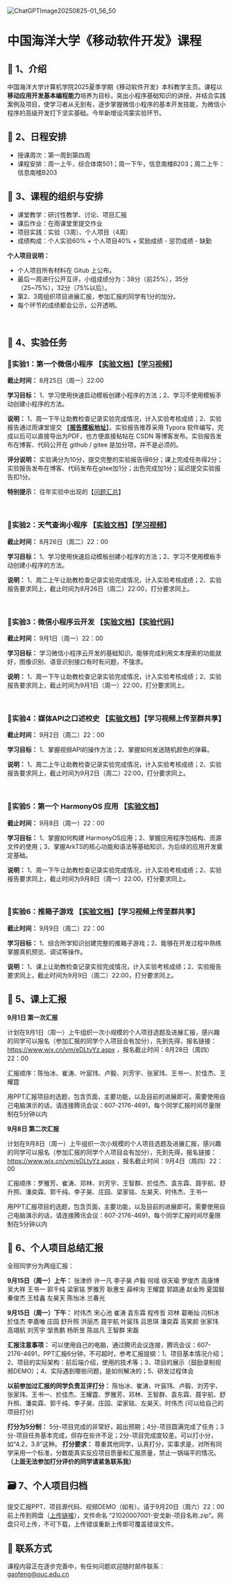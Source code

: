 ![ChatGPTImage20250825-01_56_50](https://gaopursuit.oss-cn-beijing.aliyuncs.com/img/2025/ChatGPTImage20250825-01_56_50.jpg)

# 中国海洋大学《移动软件开发》课程

## 🎉 1、介绍

中国海洋大学计算机学院2025夏季学期《移动软件开发》本科教学主页。课程以**移动应用开发基本编程能力**培养为目标，突出小程序基础知识的讲授，并结合实践案例及项目，使学习者从无到有，逐步掌握微信小程序的基本开发技能，为微信小程序的高级开发打下坚实基础。今年新增设鸿蒙实验环节。

## 🎯 2、日程安排

- 授课周次：第一周到第四周
- 课程安排：周一上午，综合体南501；周一下午，信息南楼B203；周二上午：信息南楼B203

##  🚀 3、课程的组织与安排

- 课堂教学：研讨性教学、讨论、项目汇报
- 课后作业：在雨课堂里提交作业
- 项目实践：实验（3周）、个人项目（4周）
- 成绩构成：个人实验60% + 个人项目40% + 奖励成绩 - 惩罚成绩 - 缺勤



**个人项目说明：**

- 个人项目所有材料在 Gitub 上公布。
- 最后一周进行公开互评，小组成绩分为：38分（前25%），35分（25~75%），32分（75%以后）。
- 第2、3周组织项目进展汇报，参加汇报的同学有1分的加分。
- 每个环节的成绩都会公示，公开透明。


<br>

## 🧩 4、实验任务

### 🚩实验1：第一个微信小程序 【[实验文档](https://gitee.com/gaopursuit/mobile_software/raw/master/lab/lab1.pdf)】【[学习视频](https://www.bilibili.com/video/BV1i4411c7dU?p=2)】

**截止时间：**  8月25日（周一）22:00 

**学习目标：** 1、学习使用快速启动模板创建小程序的方法；2、学习不使用模板手动创建小程序的方法。

**说明：** 1、周一下午让助教检查记录实验完成情况，计入实验考核成绩；2、实验报告通过雨课堂提交 【**[报告模板地址](https://gaopursuit.oss-cn-beijing.aliyuncs.com/2022/report_template.md)**】。实验报告推荐采用 Typora 软件编写，完成以后可以直接导出为PDF，也方便直接粘帖在 CSDN 等博客发布。实验报告发布在博客、代码公开在 github / gitee 是加分项，并不是必须的。

**评分说明：** 实验满分为10分，提交完整的实验报告得6分；课上完成任务得2分；实验报告发布在博客、代码发布在gitee加1分；出色完成加1分；延迟提交实验报告扣1分。

**特别提示：** 往年实验中出现的【[问题汇总](https://gaopursuit.oss-cn-beijing.aliyuncs.com/2025/mobileDev-pro1.pdf)】

<br>

### 🚩实验2：天气查询小程序 【[实验文档](https://gitee.com/gaopursuit/mobile_software/raw/master/lab/lab2.pdf)】【[学习视频](https://www.bilibili.com/video/BV1i4411c7dU/?p=10)】

**截止时间：** 8月26日（周二）22：00

**学习目标：** 1、学习使用快速启动模板创建小程序的方法；2、学习不使用模板手动创建小程序的方法。

**说明：** 1、周二上午让助教检查记录实验完成情况，计入实验考核成绩；2、实验报告要求同上，截止时间为8月26日（周二）22:00，打分要求同上。

<br>

### 🚩实验3：微信小程序云开发 【[实验文档](https://developers.weixin.qq.com/community/develop/article/doc/0008aa90bc4e68c6a39f8b7e956813)】【[实验代码](https://gitee.com/xxwan/garbage-sorting-applet)】

**截止时间：** 9月1日（周一）22：00

**学习目标：** 学习微信小程序云开发的基础知识。能够完成利用文本搜索的功能就好，图像识别、语音识别接口有时有问题，不强求。

**说明：** 1、周一下午让助教检查记录实验完成情况，计入实验考核成绩；2、实验报告要求同上，截止时间为9月1日（周一）22:00，打分要求同上。

<br>

### 🚩实验4：媒体API之口述校史 【[实验文档](https://gitee.com/gaopursuit/mobile_software/raw/master/lab/lab4.pdf)】【学习视频上传至群共享】

**截止时间：** 9月2日（周二）22：00

**学习目标：** 1、掌握视频API的操作方法；2、掌握如何发送随机颜色的弹幕。

**说明：** 1、周二上午让助教检查记录实验完成情况，计入实验考核成绩；2、实验报告要求同上，截止时间为9月2日（周二）22:00，打分要求同上。

<br>

### 🚩实验5：第一个 HarmonyOS 应用 【[实验文档](https://gaopursuit.oss-cn-beijing.aliyuncs.com/2025/mobileDev-lab5.pdf)】

**截止时间：** 9月8日（周一）22：00

**学习目标：** 1、掌握如何构建 HarmonyOS应用；2、掌握应用程序包结构、资源文件的使用；3、掌握ArkTS的核心功能和语法等基础知识，为后续的应用开发奠定基础。

**说明：** 1、周一下午让助教检查记录实验完成情况，计入实验考核成绩；2、实验报告要求同上，截止时间为9月8日（周一）22:00，打分要求同上。

<br>

### 🚩实验6：推箱子游戏 【[实验文档](https://gitee.com/gaopursuit/mobile_software/raw/master/lab/lab6.pdf)】【学习视频上传至群共享】

**截止时间：** 9月9日（周二）22：00

**学习目标：**   1、综合所学知识创建完整的推箱子游戏；2、能够在开发过程中熟练掌握真机预览、调试等操作。

**说明：** 1、课上让助教检查记录实验完成情况，计入实验考核成绩；2、实验报告要求同上，截止时间为9月9日（周二）22:00，打分要求同上。


## 🎈 5、课上汇报

**9月1日 第一次汇报**

计划在9月1日（周一）上午组织一次小规模的个人项目选题及进展汇报，感兴趣的同学可以报名（参加汇报的同学个人项目会有加分），先到先得，报名链接：https://www.wjx.cn/vm/eDLtyYz.aspx ，报名截止时间：8月28日（周四）22：00

汇报顺序：陈怡冰、崔涛、叶宸玮、卢毅、刘芳宇、张家玮、王书一、於佳杰、王耀霆

用PPT汇报项目的选题，包含页面，主要功能，以及目前的进展即可。需要使用自己电脑演示的话，请连接腾讯会议：607-2176-4691，每个同学汇报时间尽量限制在5分钟以内
<br>

**9月8日 第二次汇报**

计划在9月8日（周一）上午组织一次小规模的个人项目选题及进展汇报，感兴趣的同学可以报名（参加汇报的同学个人项目会有加分），先到先得，报名链接：https://www.wjx.cn/vm/eDLtyYz.aspx ，报名截止时间：9月4日（周四）22：00

汇报顺序：罗雅芳、崔涛、邓林、刘芳宇、王智群、於佳杰、袁东霖、聂宇航、舒升照、潘奕霖、郭千纯、李子昊、庄园、梁家铭、左昊天、时伟杰、王书一

用PPT汇报项目的选题，包含页面，主要功能，以及目前的进展即可。需要使用自己电脑演示的话，请连接腾讯会议：607-2176-4691，每个同学汇报时间尽量限制在5分钟以内
<br>

## 📰 6、个人项目总结汇报

全班同学分为两组汇报：

**9月15日（周一）上午：** 张津侨 许一凡 李子昊 卢毅 何瑶 徐天瑜 罗俊杰 高康博 吴大祥 王书一 郭千纯 梁家铭 罗雅芳 耿惠生 薛梓洵 王耀霆 郭路通 赵金玲 夏国智 秦俊杰 王桂鑫 左昊天 陈怡冰 兰春光

**9月15日（周一）下午：** 时伟杰 宋心池 崔涛 袁东霖 程传哲 邓林 葛晰灿 闫枳冰 於佳杰 李嘉唯 庄园 舒升照 洪丽杰 聂宇航 叶宸玮 吕思琪 潘奕霖 高笑颜 张家玮 高翊航 刘芳宇 邹贵鹏 杨昕昱 陈燚凡 王智群 宋磊

**汇报注意事项：** 可以使用自己的电脑，通过腾讯会议连接，腾讯会议：607-2176-4691，PPT汇报6分钟，不可超时，参考汇报提纲：1、项目基本情况介绍；2、项目的实际架构：前后端介绍，使用的技术等；3、项目的展示（鼓励录制视频DEMO）；4、实际遇到哪些问题，是如何解决的；5、研发过程体会

**以前参加过汇报的同学负责互评打分：** 陈怡冰、崔涛、叶宸玮、卢毅、刘芳宇、张家玮、王书一、於佳杰、王耀霆、罗雅芳、邓林、王智群、袁东霖、聂宇航、舒升照、潘奕霖、郭千纯、李子昊、庄园、梁家铭、左昊天、时伟杰 (可以给自己的项目打分)

**打分为5分制：** 5分-项目完成的非常好，超出预期；4分-项目圆满完成了任务；3分-项目任务基本完成，但存在些许不足；2分-项目完成度较差。可以打小分，如“4.2，3.8”这种。 **打分要求：** 尊重其他同学，认真打分，实事求是，对所有同学采用一个标准，分数能真实反应项目质量和汇报质量，禁止一锅端平的情况。 **（上面无法参加打分评价的同学请紧急联系我）**

## 🗃️ 7、个人项目归档

提交汇报PPT、项目源代码、视频DEMO（如有）。请于9月20日（周六）22：00前上传到网盘（[上传链接](https://www.jianguoyun.com/p/DVRzhEQQrKKIBhjh3oYGIAA)），文件命名 “21020007001-安戈新-项目名称.zip”。网盘只可上传，不可下载，上传错误重新上传即可覆盖错误文件。

## 📧 联系方式

课程内容正在逐步完善中，有任何问题欢迎随时邮件联系：gaofeng@ouc.edu.cn
